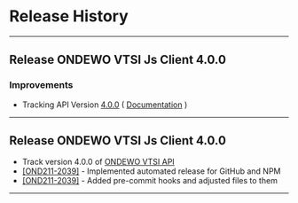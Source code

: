 # Release History

***************** 
## Release ONDEWO VTSI Js Client 4.0.0 
 
### Improvements 
 * Tracking API Version [4.0.0](https://github.com/ondewo/ondewo-vtsi-api/releases/tag/4.0.0) ( [Documentation](https://ondewo.github.io/ondewo-vtsi-api/) ) 

*****************

## Release ONDEWO VTSI Js Client 4.0.0

* Track version 4.0.0 of [ONDEWO VTSI API](https://github.com/ondewo/ondewo-vtsi-api/releases/4.0.0)
* [[OND211-2039]](https://ondewo.atlassian.net/browse/OND211-2039) - Implemented automated release for GitHub and NPM
* [[OND211-2039]](https://ondewo.atlassian.net/browse/OND211-2039) - Added pre-commit hooks and adjusted files to them

*****************
